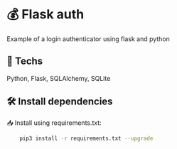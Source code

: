 # 💰 Flask auth
Example of a login authenticator using flask and python

## 🚀 Techs
Python, Flask, SQLAlchemy, SQLite

## 🛠️ Install dependencies

📥 Install using requirements.txt:

```bash
    pip3 install -r requirements.txt --upgrade
```